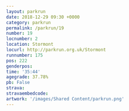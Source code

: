 ```yaml
---
layout: parkrun
date: 2018-12-29 09:30 +0000
category: parkrun
permalink: /parkrun/19
number: 19
locnumber: 2
location: Stormont
locurl: http://parkrun.org.uk/Stormont
runnumber: 175
pos: 222
genderpos: 
time: '35:44'
agegrade: 37.78%
pb: False
strava: 
stravaembedcode:
artwork: '/images/Shared Content/parkrun.png'
---
```

